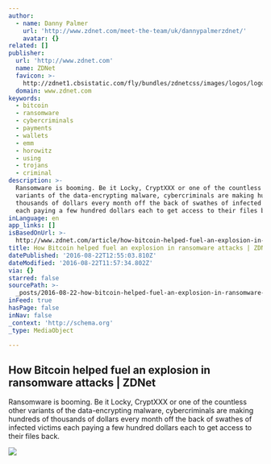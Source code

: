 ```yaml
---
author:
  - name: Danny Palmer
    url: 'http://www.zdnet.com/meet-the-team/uk/dannypalmerzdnet/'
    avatar: {}
related: []
publisher:
  url: 'http://www.zdnet.com'
  name: ZDNet
  favicon: >-
    http://zdnet1.cbsistatic.com/fly/bundles/zdnetcss/images/logos/logo-192x192.png
  domain: www.zdnet.com
keywords:
  - bitcoin
  - ransomware
  - cybercriminals
  - payments
  - wallets
  - emm
  - horowitz
  - using
  - trojans
  - criminal
description: >-
  Ransomware is booming. Be it Locky, CryptXXX or one of the countless other
  variants of the data-encrypting malware, cybercriminals are making hundreds of
  thousands of dollars every month off the back of swathes of infected victims
  each paying a few hundred dollars each to get access to their files back.
inLanguage: en
app_links: []
isBasedOnUrl: >-
  http://www.zdnet.com/article/how-bitcoin-helped-fuel-an-explosion-in-ransomware-attacks/
title: How Bitcoin helped fuel an explosion in ransomware attacks | ZDNet
datePublished: '2016-08-22T12:55:03.810Z'
dateModified: '2016-08-22T11:57:34.802Z'
via: {}
starred: false
sourcePath: >-
  _posts/2016-08-22-how-bitcoin-helped-fuel-an-explosion-in-ransomware-attacks-or.md
inFeed: true
hasPage: false
inNav: false
_context: 'http://schema.org'
_type: MediaObject

---
```

<article style=""><h1>How Bitcoin helped fuel an explosion in ransomware attacks | ZDNet</h1><p>Ransomware is booming. Be it Locky, CryptXXX or one of the countless other variants of the data-encrypting malware, cybercriminals are making hundreds of thousands of dollars every month off the back of swathes of infected victims each paying a few hundred dollars each to get access to their files back.</p><img src="http://zdnet3.cbsistatic.com/hub/i/r/2016/08/10/d38dc75a-9210-4f50-ae4b-43c2cfbf2aeb/thumbnail/770x578/f1b3020a3902bd9cd671a54131c21398/cryptfile2-ransomware-note.png" /></article>